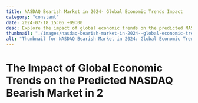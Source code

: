 ```yaml
---
title: NASDAQ Bearish Market in 2024- Global Economic Trends Impact
category: "constant"
date: 2024-07-18 15:06 +09:00
desc: Explore the impact of global economic trends on the predicted NASDAQ bearish market in 2024. Stay informed and prepared.
thumbnail: "./images/nasdaq-bearish-market-in-2024--global-economic-trends-impact.png"
alt: "Thumbnail for NASDAQ Bearish Market in 2024: Global Economic Trends Impact"
---
```


# The Impact of Global Economic Trends on the Predicted NASDAQ Bearish Market in 2